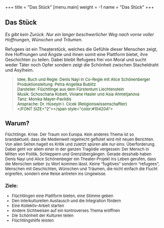 +++
title = "Das Stück"
[menu.main]
weight = -1
name = "Das Stück"
+++
## Das Stück

<i>Es gibt kein Zurück. Nur ein langer beschwerlicher Weg nach vorne voller Hoffnungen, Wünschen und Träumen.</i> 

Refugees ist ein Theaterstück, welches die Gefühle dieser Menschen zeigt, ihre Hoffnungen und Ängste und ihnen somit eine Plattform bietet, ihre Geschichten zu teilen. Dabei bleibt Refugees frei von Moral und sucht weder Täter noch Opfer sondern zeigt die Schönheit zwischen Stacheldraht und Asylheim.


> <span style="color:#10420A"><FONT SIZE="2">Idee, Buch und Regie: Denis Nayi in Co-Regie mit Alice Schönenberger <br/>
Produktionsleitung: Petra Angelika Bublitz<br/>
Darsteller: Flüchtlinge aus dem Fürstentum Liechtenstein<br/>
Musik: Schoschana Kobelt, Viviane Hasler und Asia Ahmetjanova<br/>
Tanz: Monika Mayer-Pavlidis </br>
Ansprache: Dr. Hüseyin I. Cicek (Religionswissenschaftler)<br/>
</FONT SIZE="2"></span style="color:#10420A">

## Warum?

Flüchtlinge. Krise. Der Traum von Europa. Kein anderes Thema ist so brandaktuell, dass die Medienwelt regelrecht geflutet wird mit neuen Berichten. Von allen Seiten hagelt es Kritik und zuletzt spüren alle nur eins: Überforderung. 
Dabei geht vor allem einer in der ganzen Tragödie vergessen: Der Mensch in Mitten von Politik, Schleppern und Grenzübergängen.
Gerade desshalb haben Denis Nayi und Alice Schönenbeger ein Theater-Projekt ins Leben gerufen, dass die Menschen selber zu Wort kommen lässt. Keine “fugitives” sondern “refugees”, Menschen mit Geschichten, Wünschen und Träumen, die nicht einfach die Flucht ergreifen, sondern eine Reise antreten ins Ungewisse.

### Ziele: 

 - Flüchtlingen eine Plattform bieten, eine Stimme geben
 - Den interkulturellen Austausch und die Integration fördern
 - Eine Kollektiv-Arbeit starten
 - Andere Sichtweisen auf ein kontroverses Thema eröffnen
 - Die Schönheit der Kulturen teilen
 - Flüchtlingshilfe leisten

